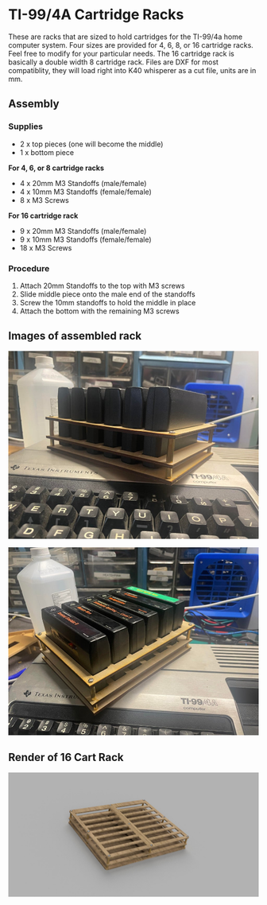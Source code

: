 # TI-99/4A Cartridge Racks

These are racks that are sized to hold cartridges for the TI-99/4a home computer system.  Four sizes are provided for 4, 6, 8, or 16 cartridge racks.  Feel free to modify for your particular needs.  The 16 cartridge rack is basically a double width 8 cartridge rack.
Files are DXF for most compatiblity, they will load right into K40 whisperer as a cut file, units are in mm.

## Assembly

### Supplies

- 2 x top pieces (one will become the middle)
- 1 x bottom piece

**For 4, 6, or 8 cartridge racks**
- 4 x 20mm M3 Standoffs (male/female)
- 4 x 10mm M3 Standoffs (female/female)
- 8 x M3 Screws

**For 16 cartridge rack**
- 9 x 20mm M3 Standoffs (male/female)
- 9 x 10mm M3 Standoffs (female/female)
- 18 x M3 Screws

### Procedure

1. Attach 20mm Standoffs to the top with M3 screws 
2. Slide middle piece onto the male end of the standoffs
3. Screw the 10mm standoffs to hold the middle in place
4. Attach the bottom with the remaining M3 screws

## Images of assembled rack


![Rack-Image](https://github.com/ktelep/TI99_cart_rack/blob/main/Cart_holder.jpg)

![Rack-Image2](https://github.com/ktelep/TI99_cart_rack/blob/main/Cart_holder_2.jpg)

## Render of 16 Cart Rack

![16-Cart](https://github.com/ktelep/TI99_cart_rack/blob/main/Cart_16_render.jpg)